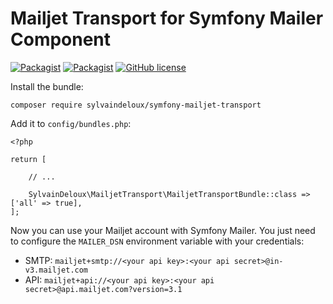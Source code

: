 Mailjet Transport for Symfony Mailer Component
==============================================

[![Packagist](https://img.shields.io/packagist/v/sylvaindeloux/symfony-mailjet-transport.svg)](https://packagist.org/packages/sylvaindeloux/symfony-mailjet-transport)
[![Packagist](https://img.shields.io/packagist/dt/sylvaindeloux/symfony-mailjet-transport.svg)](https://packagist.org/packages/sylvaindeloux/symfony-mailjet-transport)
[![GitHub license](https://img.shields.io/badge/license-MIT-blue.svg)](https://github.com/sylvaindeloux/symfony-mailjet-transport/blob/master/LICENSE.md)

Install the bundle:

    composer require sylvaindeloux/symfony-mailjet-transport

Add it to `config/bundles.php`:

    <?php

    return [

        // ...

        SylvainDeloux\MailjetTransport\MailjetTransportBundle::class => ['all' => true],
    ];

Now you can use your Mailjet account with Symfony Mailer. You just need to configure the `MAILER_DSN` environment variable with your credentials:

* SMTP: `mailjet+smtp://<your api key>:<your api secret>@in-v3.mailjet.com`
* API: `mailjet+api://<your api key>:<your api secret>@api.mailjet.com?version=3.1`
